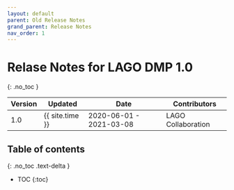```yaml
---
layout: default
parent: Old Release Notes
grand_parent: Release Notes
nav_order: 1
---
```



# Relase Notes for LAGO  DMP 1.0
{: .no_toc }

|Version| Updated | Date |Contributors|
|-------|---------|------|------------|
| 1.0   | {{ site.time }} | 2020-06-01 - 2021-03-08 | LAGO Collaboration |


## Table of contents
{: .no_toc .text-delta }

- TOC
{:toc}
